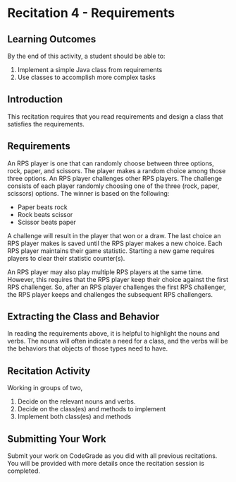 # Recitation 4 - Requirements

## Learning Outcomes

By the end of this activity, a student should be able to:

1. Implement a simple Java class from requirements
2. Use classes to accomplish more complex tasks

## Introduction

This recitation requires that you read requirements and design a class that satisfies the requirements.

## Requirements

An RPS player is one that can randomly choose between three options, rock, paper, and scissors. The player makes a random choice among those three options. An RPS player challenges other RPS players. The challenge consists of each player randomly choosing one of the three (rock, paper, scissors) options. The winner is based on the following:

- Paper beats rock
- Rock beats scissor
- Scissor beats paper

A challenge will result in the player that won or a draw. The last choice an RPS player makes is saved until the RPS player makes a new choice. Each RPS player maintains their game statistic. Starting a new game requires players to clear their statistic counter(s).  

An RPS player may also play multiple RPS players at the same time. However, this requires that the RPS player keep their choice against the first RPS challenger. So, after an RPS player challenges the first RPS challenger, the RPS player keeps and challenges the subsequent RPS challengers.

## Extracting the Class and Behavior

In reading the requirements above, it is helpful to highlight the nouns and verbs. The nouns will often indicate a need for a class, and the verbs will be the behaviors that objects of those types need to have.

## Recitation Activity

Working in groups of two, 

1. Decide on the relevant nouns and verbs. 
2. Decide on the class(es) and methods to implement
3. Implement both class(es) and methods


## Submitting Your Work

Submit your work on CodeGrade as you did with all previous recitations.  You will be provided with more details once the recitation session is completed.